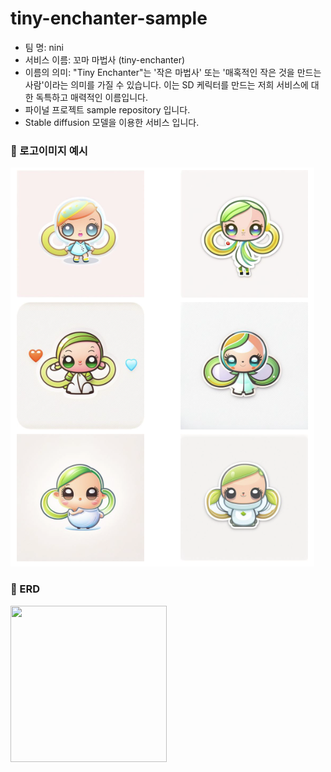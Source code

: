 # tiny-enchanter-sample

- 팀 명: nini
- 서비스 이름: 꼬마 마법사 (tiny-enchanter)
- 이름의 의미: "Tiny Enchanter"는 '작은 마법사' 또는 '매혹적인 작은 것을 만드는 사람'이라는 의미를 가질 수 있습니다. 
             이는 SD 케릭터를 만드는 저희 서비스에 대한 독특하고 매력적인 이름입니다.
- 파이널 프로젝트 sample repository 입니다.
- Stable diffusion 모델을 이용한 서비스 입니다.

### 📍 로고이미지 예시
![logo](logo.png)

### 📍 ERD
<img src = "https://blog.kakaocdn.net/dn/66gTe/btshiiiP0ze/fua9KM7ABNobWFQ0rjas5K/img.png" width = "250" height = "250"/>
